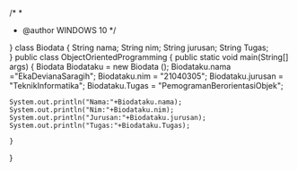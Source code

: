 /*
 *
 * @author WINDOWS 10
 */
    
}
class Biodata {
    String nama;
    String nim;
    String jurusan;
    String Tugas;   
}
public class ObjectOrientedProgramming {
  public static void main(String[] args) {
    Biodata Biodataku = new Biodata ();
    Biodataku.nama ="EkaDevianaSaragih";
    Biodataku.nim = "21040305";
    Biodataku.jurusan = "TeknikInformatika";
    Biodataku.Tugas = "PemogramanBerorientasiObjek";
    
    System.out.println("Nama:"+Biodataku.nama);
    System.out.println("Nim:"+Biodataku.nim);
    System.out.println("Jurusan:"+Biodataku.jurusan);
    System.out.println("Tugas:"+Biodataku.Tugas);
   
    }
  }
